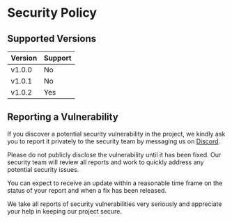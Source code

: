 # Security Policy

## Supported Versions

| Version | Support |
|---------|---------|
| v1.0.0  | No      |
| v1.0.1  | No      |
| v1.0.2  | Yes     |

## Reporting a Vulnerability

If you discover a potential security vulnerability in the project, we kindly ask you to report it privately to the
security team by messaging us on [Discord](https://lyzev.github.io/discord).

Please do not publicly disclose the vulnerability until it has been fixed. Our security team will review all reports and
work to quickly address any potential security issues.

You can expect to receive an update within a reasonable time frame on the status of your report and when a fix has been
released.

We take all reports of security vulnerabilities very seriously and appreciate your help in keeping our project secure.
